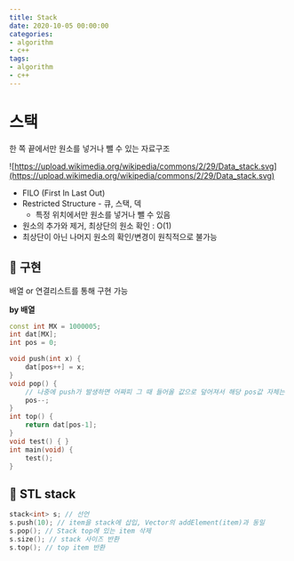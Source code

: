 ```yaml
---
title: Stack
date: 2020-10-05 00:00:00
categories:
- algorithm
- c++
tags:
- algorithm
- c++
---
```




# 스택

한 쪽 끝에서만 원소를 넣거나 뺄 수 있는 자료구조

![https://upload.wikimedia.org/wikipedia/commons/2/29/Data_stack.svg](https://upload.wikimedia.org/wikipedia/commons/2/29/Data_stack.svg)

- FILO (First In Last Out)
- Restricted Structure - 큐, 스택, 덱
  - 특정 위치에서만 원소를 넣거나 뺄 수 있음
- 원소의 추가와 제거, 최상단의 원소 확인 : O(1)
- 최상단이 아닌 나머지 원소의 확인/변경이 원칙적으로 불가능

## 🔹 구현

배열 or 연결리스트를 통해 구현 가능

**by 배열**

```cpp
const int MX = 1000005;
int dat[MX];
int pos = 0;

void push(int x) { 
	dat[pos++] = x;
}
void pop() { 
	// 나중에 push가 발생하면 어짜피 그 때 들어올 값으로 덮어져서 해당 pos값 자체는 변경하지 않아도 O
	pos--;
} 
int top() { 
	return dat[pos-1];
}
void test() { }
int main(void) {
	test();
}
```

## 🔹 STL stack

```cpp
stack<int> s; // 선언
s.push(10); // item을 stack에 삽입, Vector의 addElement(item)과 동일
s.pop(); // Stack top에 있는 item 삭제
s.size(); // stack 사이즈 반환
s.top(); // top item 반환
```